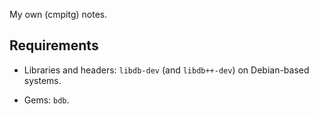 My own (cmpitg) notes.

## Requirements

* Libraries and headers: `libdb-dev` (and `libdb++-dev`) on Debian-based systems.

* Gems: `bdb`.
